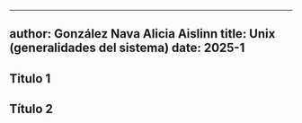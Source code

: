 
---
author: González Nava Alicia Aislinn
title: Unix (generalidades del sistema)
date: 2025-1
---

## Titulo 1


## Título 2